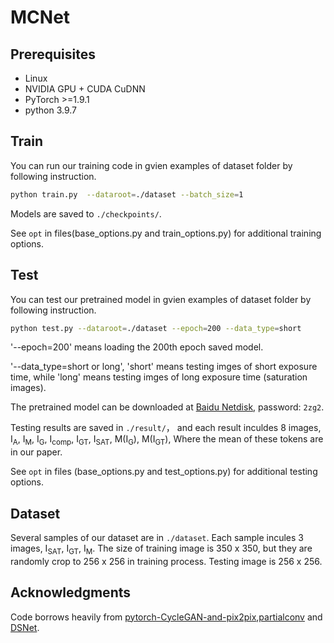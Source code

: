 # MCNet
## Prerequisites
- Linux 
- NVIDIA GPU + CUDA CuDNN 
- PyTorch >=1.9.1
- python 3.9.7

## Train
You can run our training code in gvien examples of dataset folder by following instruction.
```bash
python train.py  --dataroot=./dataset --batch_size=1
```
Models are saved to `./checkpoints/`.

See `opt` in files(base_options.py and train_options.py) for additional training options.

## Test
You can test our pretrained model in gvien examples of dataset folder by following instruction.
```bash
python test.py --dataroot=./dataset --epoch=200 --data_type=short
```
'--epoch=200' means loading the 200th epoch saved model.

'--data_type=short or long', 'short' means testing imges of short exposure time, while 'long' means testing imges of long exposure time (saturation images).

The pretrained model can be downloaded at [Baidu Netdisk](链接：https://pan.baidu.com/s/1KpAx0z-aGZEECzMpzfzqZQ), password: `2zg2`.

Testing results are saved in `./result/`， and each result inculdes 8 images, I<sub>A</sub>, I<sub>M</sub>, I<sub>G</sub>, I<sub>comp</sub>, I<sub>GT</sub>, I<sub>SAT</sub>, M(I<sub>G</sub>), M(I<sub>GT</sub>), Where the mean of these tokens are in our paper.

See `opt` in files (base_options.py and test_options.py) for additional testing options.

## Dataset
Several samples of our dataset are in `./dataset`. Each sample incules 3 images, I<sub>SAT</sub>, I<sub>GT</sub>, I<sub>M</sub>. The size of training image is 350 x 350, but they are randomly crop to 256 x 256 in training process. Testing image is 256 x 256. 

## Acknowledgments
Code borrows heavily from [pytorch-CycleGAN-and-pix2pix](https://github.com/junyanz/pytorch-CycleGAN-and-pix2pix),[partialconv](https://github.com/NVIDIA/partialconv) and [DSNet](https://github.com/wangning-001/DSNet). 
